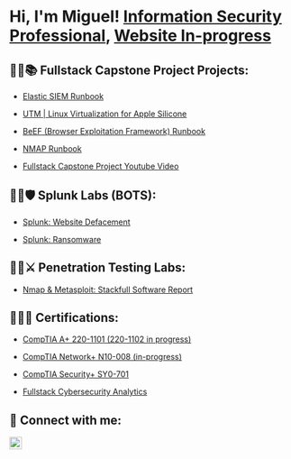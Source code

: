 <h1>Hi, I'm Miguel! <a href="https://www.linkedin.com/in/reyestech">Information Security Professional</a>, <a href="https://www.reyestech.org"> Website In-progress</a></h1>

<h2>👨‍💻📚 Fullstack Capstone Project Projects:</h2>


  - [Elastic SIEM Runbook](https://github.com/reyestech/Elastic-SIEM-Lab-Runbook)

  - [UTM | Linux Virtualization for Apple Silicone](https://github.com/reyestech/UTM-Virtual-Machines-for-M1-M2-Mac-Kali-Linux-Tutorial/tree/main)

  - [BeEF (Browser Exploitation Framework) Runbook](https://github.com/reyestech/BeEF-Browser-Exploitation-Framework-Runbook/blob/main/README.md)
    
  - [NMAP Runbook](https://github.com/reyestech/NMAP-Runbook)

  - [Fullstack Capstone Project Youtube Video](https://youtu.be/j60MCJAZG3s?si=VH1_Kj8-zQ4nG_Fd)


<h2>👨‍💻🛡️ Splunk Labs (BOTS):</h2>

  - [Splunk: Website Defacement](https://github.com/reyestech/Splunk-Web-Site-Defacement)
   
  - [Splunk: Ransomware](https://github.com/reyestech/Splunk-Ransomware)

<h2>👨‍💻⚔️ Penetration Testing Labs:</h2>

  - [Nmap & Metasploit: Stackfull Software Report](https://github.com/reyestech/Nmap-Metasploit-Penetration-Testing-Report)

    
<h2>🧑‍🎓📑 Certifications:</h2>
 
  - [CompTIA A+ 220-1101 (220-1102 in progress)](https://github.com/joshmadakor1/Algorithms-Practice)

  - [CompTIA Network+ N10-008 (in-progress)](https://github.com/joshmadakor1/Algorithms-Practice)

  - [CompTIA Security+ SY0-701](https://github.com/joshmadakor1/Algorithms-Practice)

  - [Fullstack Cybersecurity Analytics](https://github.com/joshmadakor1/Algorithms-Practice)


<h2> 🤳 Connect with me:</h2>

[<img align="left" alt="JoshMadakor | LinkedIn" width="22px" src="https://cdn.jsdelivr.net/npm/simple-icons@v3/icons/linkedin.svg" />][linkedin]


[linkedin]: https://linkedin.com/in/reyestech


